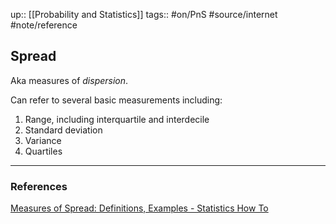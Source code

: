up:: [[Probability and Statistics]]
tags:: #on/PnS #source/internet  #note/reference 

## Spread

Aka measures of _dispersion_.

Can refer to several basic measurements including:

1. Range, including interquartile and interdecile
2. Standard deviation
3. Variance
4. Quartiles

---

### References

[Measures of Spread: Definitions, Examples - Statistics How To](https://www.statisticshowto.com/measures-of-spread/)